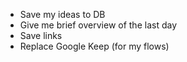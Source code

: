 * Save my ideas to DB
* Give me brief overview of the last day
* Save links
* Replace Google Keep (for my flows)
